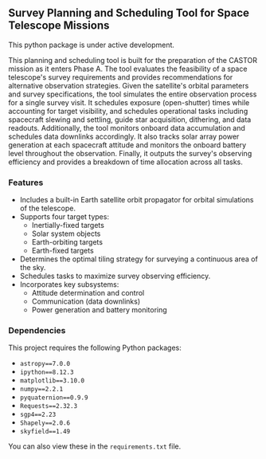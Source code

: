 ## Survey Planning and Scheduling Tool for Space Telescope Missions
This python package is under active development.

This planning and scheduling tool is built for the preparation of the CASTOR mission as it enters Phase A. 
The tool evaluates the feasibility of a space telescope's survey requirements and provides recommendations for alternative observation strategies. 
Given the satellite's orbital parameters and survey specifications, the tool simulates the entire observation process for a single survey visit. 
It schedules exposure (open-shutter) times while accounting for target visibility, and schedules operational tasks including spacecraft slewing and settling, 
guide star acquisition, dithering, and data readouts. Additionally, the tool monitors onboard data accumulation and schedules data downlinks accordingly. 
It also tracks solar array power generation at each spacecraft attitude and monitors the onboard battery level throughout the observation. 
Finally, it outputs the survey's observing efficiency and provides a breakdown of time allocation across all tasks.

### Features
- Includes a built-in Earth satellite orbit propagator for orbital simulations of the telescope.
- Supports four target types:
  - Inertially-fixed targets
  - Solar system objects
  - Earth-orbiting targets
  - Earth-fixed targets
- Determines the optimal tiling strategy for surveying a continuous area of the sky.
- Schedules tasks to maximize survey observing efficiency.
- Incorporates key subsystems:
    - Attitude determination and control
    - Communication (data downlinks)
    - Power generation and battery monitoring

### Dependencies
This project requires the following Python packages:
- `astropy==7.0.0`
- `ipython==8.12.3`
- `matplotlib==3.10.0`
- `numpy==2.2.1`
- `pyquaternion==0.9.9`
- `Requests==2.32.3`
- `sgp4==2.23`
- `Shapely==2.0.6`
- `skyfield==1.49`

You can also view these in the `requirements.txt` file.
